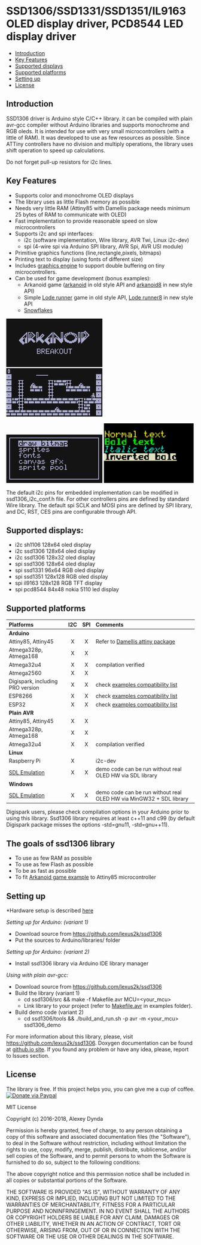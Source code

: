 # SSD1306/SSD1331/SSD1351/IL9163 OLED display driver, PCD8544 LED display driver

[tocstart]: # (toc start)

  * [Introduction](#introduction)
  * [Key Features](#key-features)
  * [Supported displays](#supported-displays)
  * [Supported platforms](#supported-platforms)
  * [Setting up](#setting-up)
  * [License](#license)

[tocend]: # (toc end)


## Introduction

SSD1306 driver is Arduino style C/C++ library. it can be compiled with plain avr-gcc compiler
without Arduino libraries and supports monochrome and RGB oleds. It is intended for use with
very small microcontrollers (with a little of RAM). It was developed to use as
few resources as possible. Since ATTiny controllers have no division and multiply
operations, the library uses shift operation to speed up calculations.

Do not forget pull-up resistors for i2c lines.

## Key Features

 * Supports color and monochrome OLED displays
 * The library uses as little Flash memory as possible
 * Needs very little RAM (Attiny85 with Damellis package needs minimum 25 bytes of RAM to communicate with OLED)
 * Fast implementation to provide reasonable speed on slow microcontrollers
 * Supports i2c and spi interfaces:
   * i2c (software implementation, Wire library, AVR Twi, Linux i2c-dev)
   * spi (4-wire spi via Arduino SPI library, AVR Spi, AVR USI module)
 * Primitive graphics functions (line,rectangle,pixels, bitmaps)
 * Printing text to display (using fonts of different size)
 * Includes [graphics engine](https://github.com/lexus2k/ssd1306/wiki/Using-NanoEngine-for-systems-with-low-resources) to support
   double buffering on tiny microcontrollers.
 * Can be used for game development (bonus examples):
   * Arkanoid game ([arkanoid](examples/arkanoid) in old style API and [arkanoid8](examples/arkanoid8) in new style API)
   * Simple [Lode runner](examples/lode_runner) game in old style API, [Lode runner8](examples/lode_runner8) in new style API
   * [Snowflakes](examples/snowflakes)

![Image of arkanoid intro](examples/games/arkanoid/screenshots/introscreen.png)
![Image of lode runner](examples/games/lode_runner/screenshots/main_screen.png)

![Image of menu example](examples/ssd1306_demo/screenshots/mainmenu_top.png)
![Image of color oled](examples/ssd1331_demo/screenshots/fonts.png)

The default i2c pins for embedded implementation can be modified in ssd1306_i2c_conf.h file.
For other controllers pins are defined by standard Wire library.
The default spi SCLK and MOSI pins are defined by SPI library, and DC, RST, CES pins are
configurable through API.

## Supported displays:
 * i2c sh1106 128x64 oled display
 * i2c ssd1306 128x64 oled display
 * i2c ssd1306 128x32 oled display
 * spi ssd1306 128x64 oled display
 * spi ssd1331 96x64 RGB oled display
 * spi ssd1351 128x128 RGB oled display
 * spi il9163 128x128 RGB TFT display
 * spi pcd8544 84x48 nokia 5110 led display

## Supported platforms

| **Platforms** | **I2C** | **SPI** | **Comments** |
| :-------- |:---:|:---:|:---------|
| **Arduino** |     |     |          |
| Attiny85, Attiny45  |  X  |  X  | Refer to [Damellis attiny package](https://raw.githubusercontent.com/damellis/attiny/ide-1.6.x-boards-manager/package_damellis_attiny_index.json) |
| Atmega328p, Atmega168  |  X  |  X  |    |
| Atmega32u4  |  X  |  X  |  compilation verified  |
| Atmega2560  |  X  |  X  |    |
| Digispark, including PRO version  |  X  |  X  |  check [examples compatibility list](examples/Digispark_compatibility.txt)  |
| ESP8266  |  X  |  X  | check [examples compatibility list](examples/ESP8266_compatibility.txt)   |
| ESP32  |  X  |  X  | check [examples compatibility list](examples/ESP8266_compatibility.txt)   |
| **Plain AVR** |   |     |          |
| Attiny85, Attiny45 |  X  |  X  |         |
| Atmega328p, Atmega168 |  X  |  X  |         |
| Atmega32u4  |  X  |  X  |  compilation verified  |
| **Linux**  |    |     |          |
| Raspberry Pi |  X  |      | i2c-dev  |
| [SDL Emulation](https://github.com/lexus2k/ssd1306/wiki/How-to-run-emulator-mode) |  X  |  X  | demo code can be run without real OLED HW via SDL library |
| **Windows**  |    |     |          |
| [SDL Emulation](https://github.com/lexus2k/ssd1306/wiki/How-to-run-emulator-mode) |  X  |  X  | demo code can be run without real OLED HW via MinGW32 + SDL library |

Digispark users, please check compilation options in your Arduino prior to using this library.
Ssd1306 library requires at least c++11 and c99 (by default Digispark package misses the options
-std=gnu11, -std=gnu++11).

## The goals of ssd1306 library

 * To use as few RAM as possible
 * To use as few Flash as possible
 * To be as fast as possible
 * To fit [Arkanoid game example](examples/arkanoid) to Attiny85 microcontroller

## Setting up

*Hardware setup is described [here](https://github.com/lexus2k/ssd1306/wiki/Hardware-setup)

*Setting up for Arduino: (variant 1)*
 * Download source from https://github.com/lexus2k/ssd1306
 * Put the sources to Arduino/libraries/ folder

*Setting up for Arduino: (variant 2)*
 * Install ssd1306 library via Arduino IDE library manager

*Using with plain avr-gcc:*
 * Download source from https://github.com/lexus2k/ssd1306
 * Build the library (variant 1)
   * cd ssd1306/src && make -f Makefile.avr MCU=<your_mcu>
   * Link library to your project (refer to [Makefile.avr](examples/Makefile.avr) in examples folder).
 * Build demo code (variant 2)
   * cd ssd1306/tools && ./build_and_run.sh -p avr -m <your_mcu> ssd1306_demo

For more information about this library, please, visit https://github.com/lexus2k/ssd1306.
Doxygen documentation can be found at [github.io site](http://lexus2k.github.io/ssd1306).
If you found any problem or have any idea, please, report to Issues section.

## License

The library is free. If this project helps you, you can give me a cup of coffee.
[![Donate via Paypal](https://img.shields.io/badge/Donate-PayPal-green.svg)](https://www.paypal.me/lexus2k)


MIT License

Copyright (c) 2016-2018, Alexey Dynda

Permission is hereby granted, free of charge, to any person obtaining a copy
of this software and associated documentation files (the "Software"), to deal
in the Software without restriction, including without limitation the rights
to use, copy, modify, merge, publish, distribute, sublicense, and/or sell
copies of the Software, and to permit persons to whom the Software is
furnished to do so, subject to the following conditions:

The above copyright notice and this permission notice shall be included in all
copies or substantial portions of the Software.

THE SOFTWARE IS PROVIDED "AS IS", WITHOUT WARRANTY OF ANY KIND, EXPRESS OR
IMPLIED, INCLUDING BUT NOT LIMITED TO THE WARRANTIES OF MERCHANTABILITY,
FITNESS FOR A PARTICULAR PURPOSE AND NONINFRINGEMENT. IN NO EVENT SHALL THE
AUTHORS OR COPYRIGHT HOLDERS BE LIABLE FOR ANY CLAIM, DAMAGES OR OTHER
LIABILITY, WHETHER IN AN ACTION OF CONTRACT, TORT OR OTHERWISE, ARISING FROM,
OUT OF OR IN CONNECTION WITH THE SOFTWARE OR THE USE OR OTHER DEALINGS IN THE
SOFTWARE.


